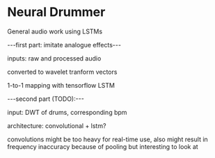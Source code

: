 # Neural Drummer
General audio work using LSTMs

---first part: imitate analogue effects---


inputs: raw and processed audio

converted to wavelet tranform vectors

1-to-1 mapping with tensorflow LSTM



---second part (TODO):---

input: DWT of drums, corresponding bpm

architecture: convolutional + lstm?

convolutions might be too heavy for real-time use, also might result in frequency inaccuracy because of pooling but interesting to look at
